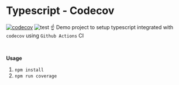 # Typescript - Codecov

[![codecov](https://codecov.io/gh/bbharathkumarreddy/typescript_codecov/branch/master/graph/badge.svg?token=4N5Z1OE8IU)](https://codecov.io/gh/bbharathkumarreddy/typescript_codecov)  ![test](https://github.com/bbharathkumarreddy/typescript_codecov/actions/workflows/main.yaml/badge.svg)
☝ Demo project to setup typescript integrated with `codecov` using `Github Actions` CI

<br>

**Usage**
1. `npm install`
2. `npm run coverage`
